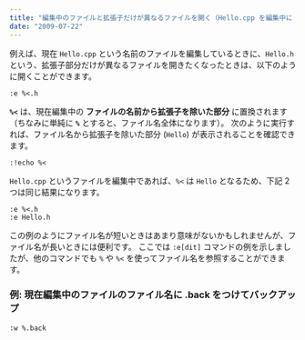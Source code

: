 ```yaml
---
title: "編集中のファイルと拡張子だけが異なるファイルを開く（Hello.cpp を編集中に Hello.h を開く）"
date: "2009-07-22"
---
```


例えば、現在 `Hello.cpp` という名前のファイルを編集しているときに、`Hello.h` という、拡張子部分だけが異なるファイルを開きたくなったときは、以下のように開くことができます。

```
:e %<.h
```

__`%<`__ は、現在編集中の __ファイルの名前から拡張子を除いた部分__ に置換されます（ちなみに単純に __`%`__ とすると、ファイル名全体になります）。
次のように実行すれば、ファイル名から拡張子を除いた部分 (`Hello`) が表示されることを確認できます。

```
:!echo %<
```

`Hello.cpp` というファイルを編集中であれば、`%<` は `Hello` となるため、下記 2 つは同じ結果になります。

```
:e %<.h
:e Hello.h
```

この例のようにファイル名が短いときはあまり意味がないかもしれませんが、ファイル名が長いときには便利です。
ここでは `:e[dit]` コマンドの例を示しましたが、他のコマンドでも `%` や `%<` を使ってファイル名を参照することができます。

### 例: 現在編集中のファイルのファイル名に .back をつけてバックアップ

```
:w %.back
```

